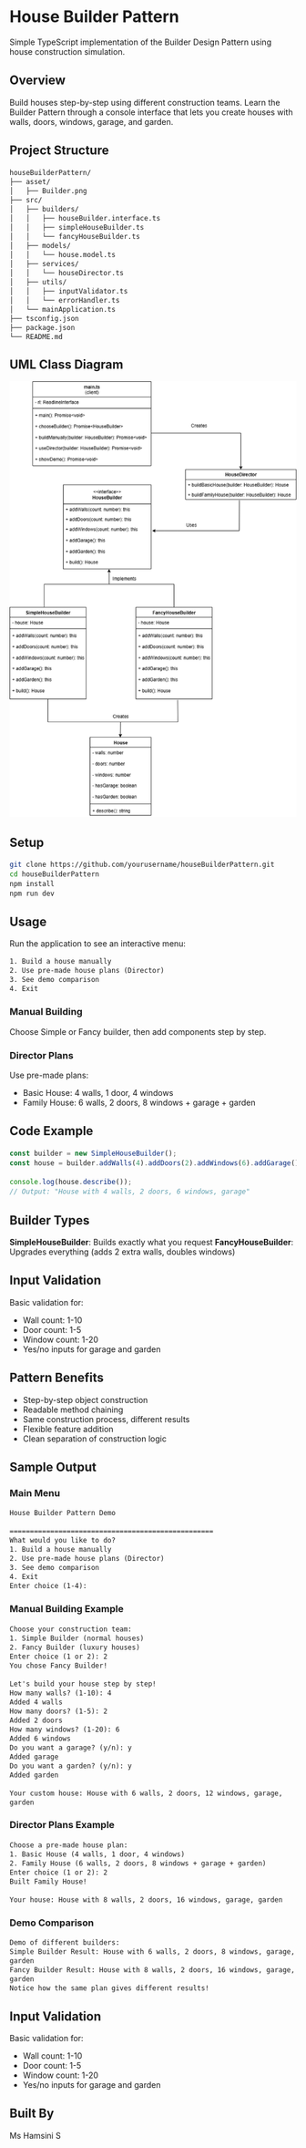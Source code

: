 # House Builder Pattern

Simple TypeScript implementation of the Builder Design Pattern using house construction simulation.

## Overview

Build houses step-by-step using different construction teams. Learn the Builder Pattern through a console interface that lets you create houses with walls, doors, windows, garage, and garden.

## Project Structure

```
houseBuilderPattern/
├── asset/
│   ├── Builder.png
├── src/
│   ├── builders/
│   │   ├── houseBuilder.interface.ts
│   │   ├── simpleHouseBuilder.ts
│   │   └── fancyHouseBuilder.ts
│   ├── models/
│   │   └── house.model.ts
│   ├── services/
│   │   └── houseDirector.ts
│   ├── utils/
│   │   ├── inputValidator.ts
│   │   └── errorHandler.ts
│   └── mainApplication.ts
├── tsconfig.json
├── package.json
└── README.md
```

## UML Class Diagram

![House analogy Builder UML Diagram](asset/Builder.png)

## Setup

```bash
git clone https://github.com/yourusername/houseBuilderPattern.git
cd houseBuilderPattern
npm install
npm run dev
```

## Usage

Run the application to see an interactive menu:

```
1. Build a house manually
2. Use pre-made house plans (Director)
3. See demo comparison
4. Exit
```

### Manual Building

Choose Simple or Fancy builder, then add components step by step.

### Director Plans

Use pre-made plans:

- Basic House: 4 walls, 1 door, 4 windows
- Family House: 6 walls, 2 doors, 8 windows + garage + garden

## Code Example

```typescript
const builder = new SimpleHouseBuilder();
const house = builder.addWalls(4).addDoors(2).addWindows(6).addGarage().build();

console.log(house.describe());
// Output: "House with 4 walls, 2 doors, 6 windows, garage"
```

## Builder Types

**SimpleHouseBuilder**: Builds exactly what you request
**FancyHouseBuilder**: Upgrades everything (adds 2 extra walls, doubles windows)

## Input Validation

Basic validation for:

- Wall count: 1-10
- Door count: 1-5
- Window count: 1-20
- Yes/no inputs for garage and garden

## Pattern Benefits

- Step-by-step object construction
- Readable method chaining
- Same construction process, different results
- Flexible feature addition
- Clean separation of construction logic

## Sample Output

### Main Menu

```
House Builder Pattern Demo

==================================================
What would you like to do?
1. Build a house manually
2. Use pre-made house plans (Director)
3. See demo comparison
4. Exit
Enter choice (1-4):
```

### Manual Building Example

```
Choose your construction team:
1. Simple Builder (normal houses)
2. Fancy Builder (luxury houses)
Enter choice (1 or 2): 2
You chose Fancy Builder!

Let's build your house step by step!
How many walls? (1-10): 4
Added 4 walls
How many doors? (1-5): 2
Added 2 doors
How many windows? (1-20): 6
Added 6 windows
Do you want a garage? (y/n): y
Added garage
Do you want a garden? (y/n): y
Added garden

Your custom house: House with 6 walls, 2 doors, 12 windows, garage, garden
```

### Director Plans Example

```
Choose a pre-made house plan:
1. Basic House (4 walls, 1 door, 4 windows)
2. Family House (6 walls, 2 doors, 8 windows + garage + garden)
Enter choice (1 or 2): 2
Built Family House!

Your house: House with 8 walls, 2 doors, 16 windows, garage, garden
```

### Demo Comparison

```
Demo of different builders:
Simple Builder Result: House with 6 walls, 2 doors, 8 windows, garage, garden
Fancy Builder Result: House with 8 walls, 2 doors, 16 windows, garage, garden
Notice how the same plan gives different results!
```

## Input Validation

Basic validation for:

- Wall count: 1-10
- Door count: 1-5
- Window count: 1-20
- Yes/no inputs for garage and garden

## Built By

Ms Hamsini S
